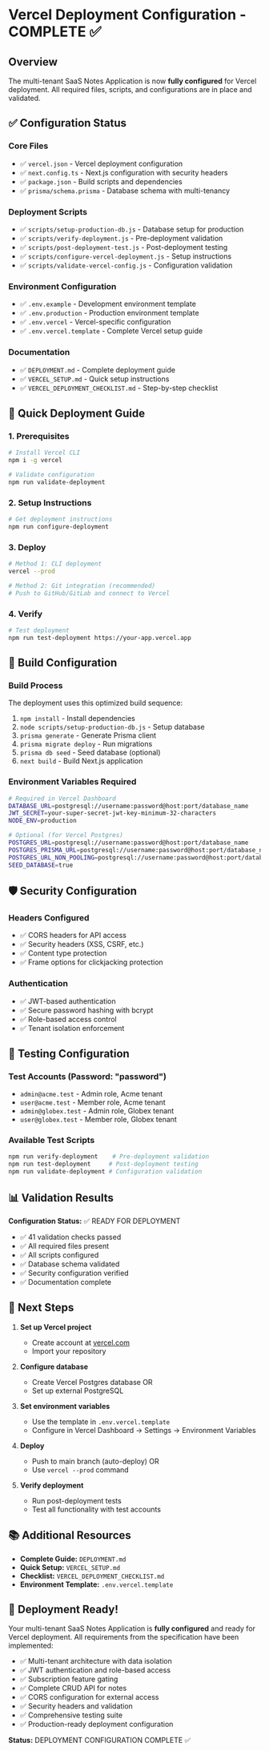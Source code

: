 # Vercel Deployment Configuration - COMPLETE ✅

## Overview

The multi-tenant SaaS Notes Application is now **fully configured** for Vercel deployment. All required files, scripts, and configurations are in place and validated.

## ✅ Configuration Status

### Core Files
- ✅ `vercel.json` - Vercel deployment configuration
- ✅ `next.config.ts` - Next.js configuration with security headers
- ✅ `package.json` - Build scripts and dependencies
- ✅ `prisma/schema.prisma` - Database schema with multi-tenancy

### Deployment Scripts
- ✅ `scripts/setup-production-db.js` - Database setup for production
- ✅ `scripts/verify-deployment.js` - Pre-deployment validation
- ✅ `scripts/post-deployment-test.js` - Post-deployment testing
- ✅ `scripts/configure-vercel-deployment.js` - Setup instructions
- ✅ `scripts/validate-vercel-config.js` - Configuration validation

### Environment Configuration
- ✅ `.env.example` - Development environment template
- ✅ `.env.production` - Production environment template
- ✅ `.env.vercel` - Vercel-specific configuration
- ✅ `.env.vercel.template` - Complete Vercel setup guide

### Documentation
- ✅ `DEPLOYMENT.md` - Complete deployment guide
- ✅ `VERCEL_SETUP.md` - Quick setup instructions
- ✅ `VERCEL_DEPLOYMENT_CHECKLIST.md` - Step-by-step checklist

## 🚀 Quick Deployment Guide

### 1. Prerequisites
```bash
# Install Vercel CLI
npm i -g vercel

# Validate configuration
npm run validate-deployment
```

### 2. Setup Instructions
```bash
# Get deployment instructions
npm run configure-deployment
```

### 3. Deploy
```bash
# Method 1: CLI deployment
vercel --prod

# Method 2: Git integration (recommended)
# Push to GitHub/GitLab and connect to Vercel
```

### 4. Verify
```bash
# Test deployment
npm run test-deployment https://your-app.vercel.app
```

## 🔧 Build Configuration

### Build Process
The deployment uses this optimized build sequence:
1. `npm install` - Install dependencies
2. `node scripts/setup-production-db.js` - Setup database
3. `prisma generate` - Generate Prisma client
4. `prisma migrate deploy` - Run migrations
5. `prisma db seed` - Seed database (optional)
6. `next build` - Build Next.js application

### Environment Variables Required
```bash
# Required in Vercel Dashboard
DATABASE_URL=postgresql://username:password@host:port/database_name
JWT_SECRET=your-super-secret-jwt-key-minimum-32-characters
NODE_ENV=production

# Optional (for Vercel Postgres)
POSTGRES_URL=postgresql://username:password@host:port/database_name
POSTGRES_PRISMA_URL=postgresql://username:password@host:port/database_name?pgbouncer=true&connect_timeout=15
POSTGRES_URL_NON_POOLING=postgresql://username:password@host:port/database_name
SEED_DATABASE=true
```

## 🛡️ Security Configuration

### Headers Configured
- ✅ CORS headers for API access
- ✅ Security headers (XSS, CSRF, etc.)
- ✅ Content type protection
- ✅ Frame options for clickjacking protection

### Authentication
- ✅ JWT-based authentication
- ✅ Secure password hashing with bcrypt
- ✅ Role-based access control
- ✅ Tenant isolation enforcement

## 🧪 Testing Configuration

### Test Accounts (Password: "password")
- `admin@acme.test` - Admin role, Acme tenant
- `user@acme.test` - Member role, Acme tenant
- `admin@globex.test` - Admin role, Globex tenant
- `user@globex.test` - Member role, Globex tenant

### Available Test Scripts
```bash
npm run verify-deployment    # Pre-deployment validation
npm run test-deployment     # Post-deployment testing
npm run validate-deployment # Configuration validation
```

## 📊 Validation Results

**Configuration Status:** ✅ READY FOR DEPLOYMENT

- ✅ 41 validation checks passed
- ✅ All required files present
- ✅ All scripts configured
- ✅ Database schema validated
- ✅ Security configuration verified
- ✅ Documentation complete

## 🎯 Next Steps

1. **Set up Vercel project**
   - Create account at [vercel.com](https://vercel.com)
   - Import your repository

2. **Configure database**
   - Create Vercel Postgres database OR
   - Set up external PostgreSQL

3. **Set environment variables**
   - Use the template in `.env.vercel.template`
   - Configure in Vercel Dashboard → Settings → Environment Variables

4. **Deploy**
   - Push to main branch (auto-deploy) OR
   - Use `vercel --prod` command

5. **Verify deployment**
   - Run post-deployment tests
   - Test all functionality with test accounts

## 📚 Additional Resources

- **Complete Guide:** `DEPLOYMENT.md`
- **Quick Setup:** `VERCEL_SETUP.md`
- **Checklist:** `VERCEL_DEPLOYMENT_CHECKLIST.md`
- **Environment Template:** `.env.vercel.template`

## 🎉 Deployment Ready!

Your multi-tenant SaaS Notes Application is **fully configured** and ready for Vercel deployment. All requirements from the specification have been implemented:

- ✅ Multi-tenant architecture with data isolation
- ✅ JWT authentication and role-based access
- ✅ Subscription feature gating
- ✅ Complete CRUD API for notes
- ✅ CORS configuration for external access
- ✅ Security headers and validation
- ✅ Comprehensive testing suite
- ✅ Production-ready deployment configuration

**Status:** DEPLOYMENT CONFIGURATION COMPLETE ✅